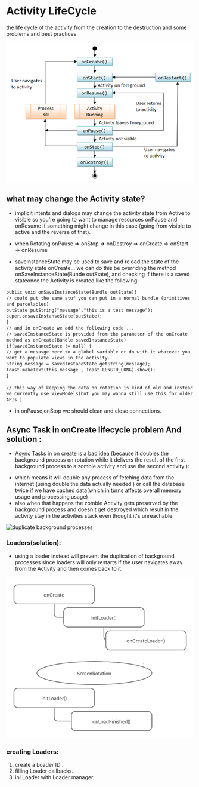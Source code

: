 # Activity LifeCycle

the life cycle of the activity from the creation to the destruction and some problems and best practices.

![Activity life cycle](../images/ActivityLifeCycle.png)

## what may change the Activity state?
* implicit intents and dialogs may change the activity state from Active to visible so you're going to want to manage resources onPause and onResume if something might change in this case (going from visible to active and the reverse of that).
* when Rotating
  onPause => onStop => onDestroy => onCreate => onStart => onResume

* saveInstanceState may be used to save and reload the state of the activity state onCreate...
we can do this be overriding the method onSaveInstanceState(Bunde outState), and checking if there is a saved stateonce the Activity is created like the following:

```
public void onSaveInstanceState(Bundle outState){
// could put the same stuf you can put in a normal bundle (primitives and parcelables)
outState.putString("message","this is a test message");
super.onsaveInstanseState(outState);
}
// and in onCreate we add the following code ...
// savedInstanceState is provided from the parameter of the onCreate method as onCreate(Bundle savedInstanceState)
if(savedInstanceState != null) {
// get a mesasge here to a globel variable or do with it whatever you want to populate views in the activity.
String message = savedInstaneState.getString(message);
Toast.makeText(this,message , Toast.LENGTH_LONG).show();
}

// this way of keeping the data on rotation is kind of old and instead we currently use ViewModels(but you may wanna still use this for older APIs )
```

* in onPause,onStop we should clean and close connections.


## Async Task in onCreate lifecycle problem And solution :

* Async Tasks in on create is a bad idea (because it doubles the background process on rotation while it delivers the result of the first background process to a zombie activity and use the second activity ):
 - which means it will double any process of fetching data from the internet (using double the data actually needed ) or call the database twice if we have cached data(which in turns affects overall memory usage and processing usage)
 - also when that happens the zombie Activity gets preserved by the background process and doesn't get destroyed which result in the activity stay in the activities stack even thought it's unreachable.

![duplicate background processes](../images/backgroundInOnCrete.png)



### Loaders(solution):

* using a loader instead will prevent the duplication of background processes since loaders will only restarts if the user navigates away from the Activity and then comes back to it.

![loaders on rotatoin](../images/LoadersRotation.png)


### creating Loaders:
1. create a Loader ID .
2. filling Loader callbacks.
3. ini Loader with Loader manager.
